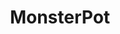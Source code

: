 ---
title: "MonsterPot"
description: "System inteligentnej doniczki"
tech: ["React", "TypeScript", "Sass", "Node", "MongoDB", "ESP8266"]
repository: "https://github.com/Pabiak/MonsterPot/"
image: "/monsterpot.png"
imageAlt: "Zrzut ekranu projektu MonsterPot"
order: 4
---
